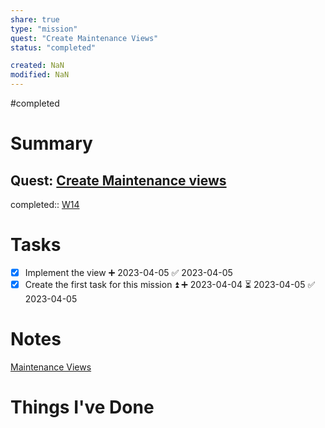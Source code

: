 ```yaml
---
share: true
type: "mission"
quest: "Create Maintenance Views"
status: "completed"

created: NaN 
modified: NaN
---
```

#completed 
# Summary
## Quest: [Create Maintenance views](./Create%20Maintenance%20views.md)
completed:: [W14](W14.md)
# Tasks
- [x] Implement the view ➕ 2023-04-05 ✅ 2023-04-05
- [x] Create the first task for this mission ⏫ ➕ 2023-04-04 ⏳ 2023-04-05 ✅ 2023-04-05

# Notes
[Maintenance Views](./Maintenance%20Views.md)
# Things I've Done